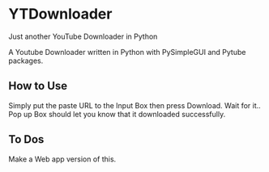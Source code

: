 # YTDownloader
Just another YouTube Downloader in Python

A Youtube Downloader written in Python 
with PySimpleGUI and Pytube packages.

## How to Use

Simply put the paste URL to the Input Box then press Download.
Wait for it..
Pop up Box should let you know that it downloaded successfully.

## To Dos
Make a Web app version of this.
